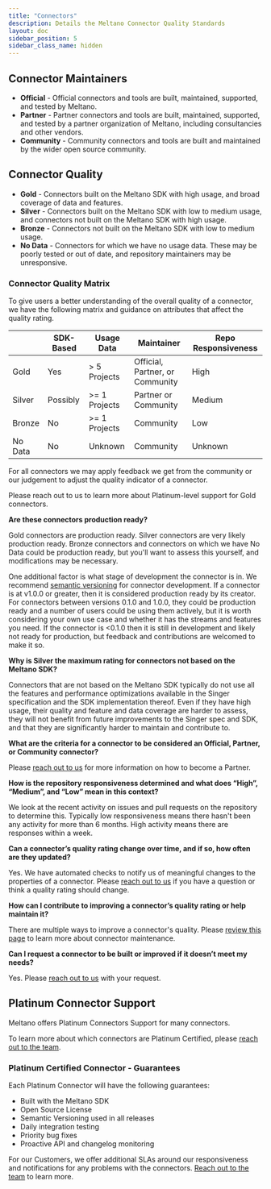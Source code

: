 ```yaml
---
title: "Connectors"
description: Details the Meltano Connector Quality Standards
layout: doc
sidebar_position: 5
sidebar_class_name: hidden
---
```


## Connector Maintainers

- **Official** - Official connectors and tools are built, maintained, supported, and tested by Meltano.
- **Partner** - Partner connectors and tools are built, maintained, supported, and tested by a partner organization of Meltano, including consultancies and other vendors.
- **Community** - Community connectors and tools are built and maintained by the wider open source community.

## Connector Quality

- **Gold** - Connectors built on the Meltano SDK with high usage, and broad coverage of data and features.
- **Silver** - Connectors built on the Meltano SDK with low to medium usage, and connectors not built on the Meltano SDK with high usage.
- **Bronze** - Connectors not built on the Meltano SDK with low to medium usage.
- **No Data** - Connectors for which we have no usage data. These may be poorly tested or out of date, and repository maintainers may be unresponsive.

### Connector Quality Matrix

To give users a better understanding of the overall quality of a connector, we have the following matrix and guidance on attributes that affect the quality rating.

|         | SDK-Based | Usage Data    | Maintainer                      | Repo Responsiveness |
| ------- | --------- | ------------- | ------------------------------- | ------------------- |
| Gold    | Yes       | > 5 Projects  | Official, Partner, or Community | High                |
| Silver  | Possibly  | >= 1 Projects | Partner or Community            | Medium              |
| Bronze  | No        | >= 1 Projects | Community                       | Low                 |
| No Data | No        | Unknown       | Community                       | Unknown             |

For all connectors we may apply feedback we get from the community or our judgement to adjust the quality indicator of a connector.

Please reach out to us to learn more about Platinum-level support for Gold connectors.

**Are these connectors production ready?**

Gold connectors are production ready. Silver connectors are very likely production ready. Bronze connectors and connectors on which we have No Data could be production ready, but you'll want to assess this yourself, and modifications may be necessary.

One additional factor is what stage of development the connector is in. We recommend [semantic versioning](https://semver.org/) for connector development. If a connector is at v1.0.0 or greater, then it is considered production ready by its creator. For connectors between versions 0.1.0 and 1.0.0, they could be production ready and a number of users could be using them actively, but it is worth considering your own use case and whether it has the streams and features you need. If the connector is &lt;0.1.0 then it is still in development and likely not ready for production, but feedback and contributions are welcomed to make it so.

**Why is Silver the maximum rating for connectors not based on the Meltano SDK?**

Connectors that are not based on the Meltano SDK typically do not use all the features and performance optimizations available in the Singer specification and the SDK implementation thereof. Even if they have high usage, their quality and feature and data coverage are harder to assess, they will not benefit from future improvements to the Singer spec and SDK, and that they are significantly harder to maintain and contribute to.

**What are the criteria for a connector to be considered an Official, Partner, or Community connector?**

Please [reach out to us](https://arch.dev/contact/) for more information on how to become a Partner.

**How is the repository responsiveness determined and what does “High”, “Medium”, and “Low” mean in this context?**

We look at the recent activity on issues and pull requests on the repository to determine this. Typically low responsiveness means there hasn't been any activity for more than 6 months. High activity means there are responses within a week.

**Can a connector’s quality rating change over time, and if so, how often are they updated?**

Yes. We have automated checks to notify us of meaningful changes to the properties of a connector. Please [reach out to us](https://meltano.com/contact/) if you have a question or think a quality rating should change.

**How can I contribute to improving a connector’s quality rating or help maintain it?**

There are multiple ways to improve a connector's quality. Please [review this page](https://hub.meltano.com/tap-target-maintenance) to learn more about connector maintenance.

**Can I request a connector to be built or improved if it doesn’t meet my needs?**

Yes. Please [reach out to us](https://arch.dev/contact/) with your request.

## Platinum Connector Support

Meltano offers Platinum Connectors Support for many connectors.

To learn more about which connectors are Platinum Certified, please [reach out to the team](https://arch.dev/contact/).

### Platinum Certified Connector - Guarantees

Each Platinum Connector will have the following guarantees:

- Built with the Meltano SDK
- Open Source License
- Semantic Versioning used in all releases
- Daily integration testing
- Priority bug fixes
- Proactive API and changelog monitoring

For our Customers, we offer additional SLAs around our responsiveness and notifications for any problems with the connectors.
[Reach out to the team](https://arch.dev/contact/) to learn more.
